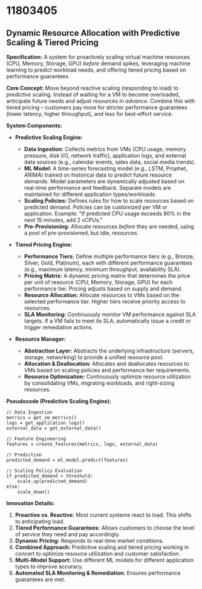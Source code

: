 # 11803405

## Dynamic Resource Allocation with Predictive Scaling & Tiered Pricing

**Specification:** A system for proactively scaling virtual machine resources (CPU, Memory, Storage, GPU) *before* demand spikes, leveraging machine learning to predict workload needs, and offering tiered pricing based on performance guarantees.

**Core Concept:** Move beyond reactive scaling (responding to load) to *predictive* scaling.  Instead of waiting for a VM to become overloaded, anticipate future needs and adjust resources *in advance*.  Combine this with tiered pricing – customers pay more for stricter performance guarantees (lower latency, higher throughput), and less for best-effort service.

**System Components:**

*   **Predictive Scaling Engine:**
    *   **Data Ingestion:** Collects metrics from VMs (CPU usage, memory pressure, disk I/O, network traffic), application logs, and external data sources (e.g., calendar events, sales data, social media trends).
    *   **ML Model:**  A time-series forecasting model (e.g., LSTM, Prophet, ARIMA) trained on historical data to predict future resource demands. Model parameters are dynamically adjusted based on real-time performance and feedback.  Separate models are maintained for different application types/workloads.
    *   **Scaling Policies:** Defines rules for how to scale resources based on predicted demand. Policies can be customized per VM or application. Example: "If predicted CPU usage exceeds 80% in the next 15 minutes, add 2 vCPUs."
    *   **Pre-Provisioning:** Allocate resources *before* they are needed, using a pool of pre-provisioned, but idle, resources.

*   **Tiered Pricing Engine:**
    *   **Performance Tiers:** Define multiple performance tiers (e.g., Bronze, Silver, Gold, Platinum), each with different performance guarantees (e.g., maximum latency, minimum throughput, availability SLA).
    *   **Pricing Matrix:**  A dynamic pricing matrix that determines the price per unit of resource (CPU, Memory, Storage, GPU) for each performance tier. Pricing adjusts based on supply and demand.
    *   **Resource Allocation:**  Allocate resources to VMs based on the selected performance tier. Higher tiers receive priority access to resources.
    *   **SLA Monitoring:**  Continuously monitor VM performance against SLA targets.  If a VM fails to meet its SLA, automatically issue a credit or trigger remediation actions.

*   **Resource Manager:**
    *   **Abstraction Layer:**  Abstracts the underlying infrastructure (servers, storage, networking) to provide a unified resource pool.
    *   **Allocation & Deallocation:**  Allocates and deallocates resources to VMs based on scaling policies and performance tier requirements.
    *   **Resource Optimization:**  Continuously optimize resource utilization by consolidating VMs, migrating workloads, and right-sizing resources.

**Pseudocode (Predictive Scaling Engine):**

```
// Data Ingestion
metrics = get_vm_metrics()
logs = get_application_logs()
external_data = get_external_data()

// Feature Engineering
features = create_features(metrics, logs, external_data)

// Prediction
predicted_demand = ml_model.predict(features)

// Scaling Policy Evaluation
if predicted_demand > threshold:
    scale_up(predicted_demand)
else:
    scale_down()
```

**Innovation Details:**

1.  **Proactive vs. Reactive:** Most current systems react to load. This shifts to anticipating load.
2.  **Tiered Performance Guarantees:** Allows customers to choose the level of service they need and pay accordingly.
3.  **Dynamic Pricing:** Responds to real-time market conditions.
4.  **Combined Approach:**  Predictive scaling and tiered pricing working in concert to optimize resource utilization and customer satisfaction.
5.  **Multi-Model Support:**  Use different ML models for different application types to improve accuracy.
6.  **Automated SLA Monitoring & Remediation:**  Ensures performance guarantees are met.